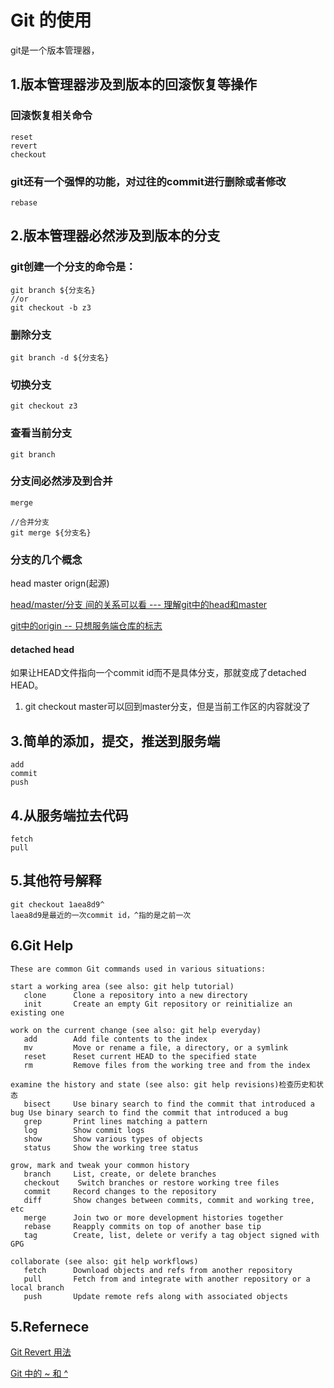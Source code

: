 # Git 的使用
 




git是一个版本管理器，
## 1.版本管理器涉及到版本的回滚恢复等操作
### 回滚恢复相关命令
````
reset
revert
checkout
````
### git还有一个强悍的功能，对过往的commit进行删除或者修改
`````
rebase
`````

## 2.版本管理器必然涉及到版本的分支

### git创建一个分支的命令是：
`````
git branch ${分支名}
//or
git checkout -b z3
`````
### 删除分支
`````
git branch -d ${分支名}
`````

### 切换分支
`````
git checkout z3
`````
### 查看当前分支
`````
git branch
`````
### 分支间必然涉及到合并
`````
merge

//合并分支
git merge ${分支名}
`````

### 分支的几个概念
head master orign(起源)

[head/master/分支 间的关系可以看 --- 理解git中的head和master](https://blog.csdn.net/bdss58/article/details/40537859)

[git中的origin -- 只想服务端仓库的标志](https://blog.csdn.net/niexia_/article/details/79422859)

#### detached head
如果让HEAD文件指向一个commit id而不是具体分支，那就变成了detached HEAD。 

1. git checkout master可以回到master分支，但是当前工作区的内容就没了



## 3.简单的添加，提交，推送到服务端
`````
add
commit
push
`````

## 4.从服务端拉去代码
`````
fetch
pull
`````
## 5.其他符号解释
`````
git checkout 1aea8d9^
laea8d9是最近的一次commit id，^指的是之前一次
`````

## 6.Git Help
`````
These are common Git commands used in various situations:

start a working area (see also: git help tutorial)
   clone      Clone a repository into a new directory
   init       Create an empty Git repository or reinitialize an existing one

work on the current change (see also: git help everyday)
   add        Add file contents to the index
   mv         Move or rename a file, a directory, or a symlink
   reset      Reset current HEAD to the specified state
   rm         Remove files from the working tree and from the index

examine the history and state (see also: git help revisions)检查历史和状态
   bisect     Use binary search to find the commit that introduced a bug Use binary search to find the commit that introduced a bug
   grep       Print lines matching a pattern
   log        Show commit logs
   show       Show various types of objects
   status     Show the working tree status

grow, mark and tweak your common history
   branch     List, create, or delete branches
   checkout    Switch branches or restore working tree files
   commit     Record changes to the repository
   diff       Show changes between commits, commit and working tree, etc
   merge      Join two or more development histories together
   rebase     Reapply commits on top of another base tip
   tag        Create, list, delete or verify a tag object signed with GPG

collaborate (see also: git help workflows)
   fetch      Download objects and refs from another repository
   pull       Fetch from and integrate with another repository or a local branch
   push       Update remote refs along with associated objects
`````


## 5.Refernece 
[Git Revert 用法](https://www.cnblogs.com/0616--ataozhijia/p/3709917.html)

[Git 中的 ~ 和 ^](https://www.2cto.com/kf/201807/758347.html)